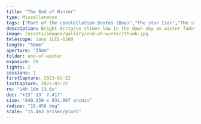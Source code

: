 ```yaml
---
title: "The End of Winter"
type: Miscellaneous
tags: ["Part of the constellation Bootes (Boo)","The star Izar","The star Arcturus (α Boo)","16 Boo","Pulcherrima","Mirak (ε Boo)","36 Boo","The star Muphrid (η Boo)","8 Boo","The star d Boo","12 Boo","The star π1 Boo","π2 Boo","29 Boo","The star τ Boo","4 Boo","The star 20 Boo","The star e Boo","6 Boo","The star 34 Boo","The star 9 Boo"]
description: Bright Arcturus shines low in the dawn sky as winter fades to spring.
image: /assets/images/gallery/end-of-winter/thumb.jpg
telescope: Sony ILCE-6300
length: "50mm"
aperture: "35mm"
folder: end-of-winter
exposure: 50
lights: 2
sessions: 1 
firstCapture: 2023-03-22
lastCapture: 2023-03-22
ra: "14h 16m 13.6s"
dec: "+23° 13' 7.417"
size: "840.159 x 931.907 arcmin"
radius: "10.456 deg"
scale: "15.463 arcsec/pixel"
---
```

